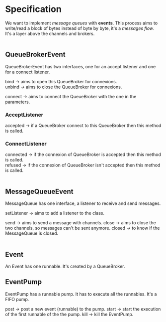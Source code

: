 # **Specification**

We want to implement *message queues* with **events**. This process aims to write/read a block of bytes instead of byte by byte, it's a *messages flow*.
It's a layer above the channels and brokers.
<br>
<br>

## QueueBrokerEvent
QueueBrokerEvent has two interfaces, one for an accept listener and one for a connect listener.

bind -> aims to open this QueueBroker for connexions.
<br>
unbind -> aims to close the QueueBroker for connexions.

connect -> aims to connect the QueueBroker with the one in the parameters.

### **AcceptListener**
accepted -> if a QueueBroker connect to this QueueBroker then this method is called.

### **ConnectListener**
connected -> if the connexion of QueueBroker is accepted then this method is called.
<br>
refused -> if the connexion of QueueBroker isn't accepted then this method is called.
<br>
<br>

## MessageQueueEvent
MessageQueue has one interface, a listener to receive and send 
messages.

setListener -> aims to add a listener to the class.

send -> aims to send a message with channels.
close -> aims to close the two channels, so messages can't be sent anymore.
closed -> to know if the MessageQueue is closed.
<br>
<br>

## Event
An Event has one runnable. It's created by a QueueBroker.

## EventPump
EventPump has a runnable pump. It has to execute all the runnables. It's a FIFO pump.

post -> post a new event (runnable) to the pump.
start -> start the execution of the first runnable of the the pump.
kill -> kill the EventPump.
